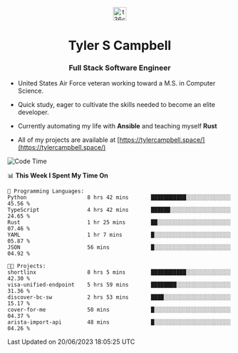 <p align="center">
<a href="https://www.linkedin.com/in/t36campbell" target="blank"><img align="center" src="https://ik.imagekit.io/t36campbell/Portfolio/linkedin.png.original_m8bbGgPh6.png" alt="t36campbell" height="30" width="30" /></a>
</p>
<h1 align="center">Tyler S Campbell</h1>
<h3 align="center">Full Stack Software Engineer</h3>

* United States Air Force veteran working toward a M.S. in Computer Science.

* Quick study, eager to cultivate the skills needed to become an elite developer.

* Currently automating my life with **Ansible** and teaching myself **Rust**

* All of my projects are available at [https://tylercampbell.space/](https://tylercampbell.space/)

<!--START_SECTION:waka-->
![Code Time](http://img.shields.io/badge/Code%20Time-2%2C579%20hrs%2044%20mins-blue)

📊 **This Week I Spent My Time On** 

```text
💬 Programming Languages: 
Python                   8 hrs 42 mins       ███████████░░░░░░░░░░░░░░   45.56 % 
TypeScript               4 hrs 42 mins       ██████░░░░░░░░░░░░░░░░░░░   24.65 % 
Rust                     1 hr 25 mins        ██░░░░░░░░░░░░░░░░░░░░░░░   07.46 % 
YAML                     1 hr 7 mins         █░░░░░░░░░░░░░░░░░░░░░░░░   05.87 % 
JSON                     56 mins             █░░░░░░░░░░░░░░░░░░░░░░░░   04.92 % 

🐱‍💻 Projects: 
shortlinx                8 hrs 5 mins        ███████████░░░░░░░░░░░░░░   42.30 % 
visa-unified-endpoint    5 hrs 59 mins       ████████░░░░░░░░░░░░░░░░░   31.36 % 
discover-bc-sw           2 hrs 53 mins       ████░░░░░░░░░░░░░░░░░░░░░   15.17 % 
cover-for-me             50 mins             █░░░░░░░░░░░░░░░░░░░░░░░░   04.37 % 
arista-import-api        48 mins             █░░░░░░░░░░░░░░░░░░░░░░░░   04.26 % 
```


 Last Updated on 20/06/2023 18:05:25 UTC
<!--END_SECTION:waka-->
